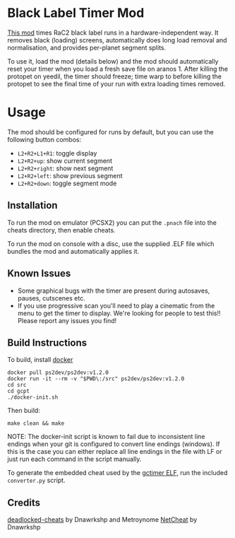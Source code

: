 # Black Label Timer Mod
[This mod](<https://github.com/MichaelRelaxen/gcpt>) times RaC2 black label runs in a hardware-independent way. It removes black (loading) screens, automatically does long load removal and normalisation, and provides per-planet segment splits. 

To use it, load the mod (details below) and the mod should automatically reset your timer when you load a fresh save file on aranos 1. After killing the protopet on yeedil, the timer should freeze; time warp to before killing the protopet to see the final time of your run with extra loading times removed. 

# Usage 

The mod should be configured for runs by default, but you can use the following button combos:
* `L2+R2+L1+R1`: toggle display
* `L2+R2+up`: show current segment 
* `L2+R2+right`: show next segment 
* `L2+R2+left`: show previous segment
* `L2+R2+down`: toggle segment mode

## Installation
To run the mod on emulator (PCSX2) you can put the `.pnach` file into the cheats directory, then enable cheats.

To run the mod on console with a disc, use the supplied .ELF file which bundles the mod and automatically applies it.

## Known Issues
- Some graphical bugs with the timer are present during autosaves, pauses, cutscenes etc.
- If you use progressive scan you'll need to play a cinematic from the menu to get the timer to display.
We're looking for people to test this!! Please report any issues you find!

## Build Instructions
To build, install [docker](https://docker.com/)
```
docker pull ps2dev/ps2dev:v1.2.0
docker run -it --rm -v "$PWD\:/src" ps2dev/ps2dev:v1.2.0
cd src
cd gcpt
./docker-init.sh
```

Then build:
```
make clean && make
```

NOTE: The docker-init script is known to fail due to inconsistent line endings when your git is configured to convert line endings (windows). If this is the case you can either replace all line endings in the file with LF or just run each command in the script manually.

To generate the embedded cheat used by the [gctimer ELF](https://github.com/robooooo-bs/ps2cheat), run the included `converter.py` script. 

## Credits
[deadlocked-cheats](https://github.com/Dnawrkshp/deadlocked-cheats) by Dnawrkshp and Metroynome
[NetCheat](https://github.com/Dnawrkshp/NetCheat) by Dnawrkshp